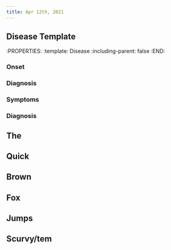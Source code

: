 ```yaml
---
title: Apr 12th, 2021
---
```


## Disease Template
:PROPERTIES:
:template: Disease
:including-parent: false
:END:
### Onset
### Diagnosis
### Symptoms
### Diagnosis
## The
## Quick
## Brown
## Fox
## Jumps
## Scurvy/tem
